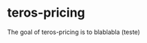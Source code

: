 # teros-pricing

<!-- badges: start -->
<!-- badges: end -->

The goal of teros-pricing is to blablabla (teste)

